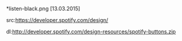 *listen-black.png [13.03.2015]

src:https://developer.spotify.com/design/

dl:http://developer.spotify.com/design-resources/spotify-buttons.zip
